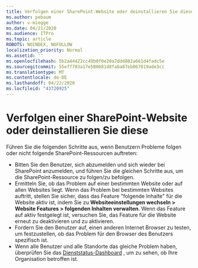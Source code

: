 ```yaml
---
title: Verfolgen einer SharePoint-Website oder deinstallieren Sie diese
ms.author: pebaum
author: v-miegge
ms.date: 04/21/2020
ms.audience: ITPro
ms.topic: article
ROBOTS: NOINDEX, NOFOLLOW
localization_priority: Normal
ms.assetid: ''
ms.openlocfilehash: 5b2a44422cc49b0f0e20a7ddd802a661d4fadc5e
ms.sourcegitcommit: 55eff703a17e500681d8fa6a87eb067019ade3cc
ms.translationtype: MT
ms.contentlocale: de-DE
ms.lasthandoff: 04/22/2020
ms.locfileid: "43720925"
---
```

# <a name="follow-or-un-follow-a-sharepoint-site"></a>Verfolgen einer SharePoint-Website oder deinstallieren Sie diese

Führen Sie die folgenden Schritte aus, wenn Benutzern Probleme folgen oder nicht folgende SharePoint-Ressourcen auftreten:

* Bitten Sie den Benutzer, sich abzumelden und sich wieder bei SharePoint anzumelden, und führen Sie die gleichen Schritte aus, um die SharePoint-Ressource zu folgen/zu befolgen.
* Ermitteln Sie, ob das Problem auf einer bestimmten Website oder auf allen Websites liegt. Wenn das Problem bei bestimmten Websites auftritt, stellen Sie sicher, dass das Feature "folgende Inhalte" für die Website aktiv ist, indem Sie zu **Websiteeinstellungen wechseln > Website Features > folgenden Inhalten verwalten**. Wenn das Feature auf aktiv festgelegt ist, versuchen Sie, das Feature für die Website erneut zu deaktivieren und zu aktivieren.
* Fordern Sie den Benutzer auf, einen anderen Internet Browser zu testen, um festzustellen, ob das Problem für den Browser des Benutzers spezifisch ist.
* Wenn alle Benutzer und alle Standorte das gleiche Problem haben, überprüfen Sie das [Dienststatus-Dashboard](https://admin.microsoft.com/AdminPortal/Home#/servicehealth) , um zu sehen, ob Ihre Organisation betroffen ist.
